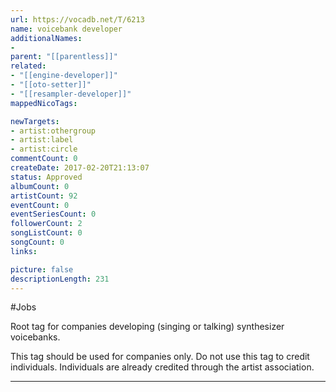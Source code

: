 ```yaml
---
url: https://vocadb.net/T/6213
name: voicebank developer
additionalNames: 
- 
parent: "[[parentless]]"
related:
- "[[engine-developer]]"
- "[[oto-setter]]"
- "[[resampler-developer]]"
mappedNicoTags:

newTargets:
- artist:othergroup
- artist:label
- artist:circle
commentCount: 0
createDate: 2017-02-20T21:13:07
status: Approved
albumCount: 0
artistCount: 92
eventCount: 0
eventSeriesCount: 0
followerCount: 2
songListCount: 0
songCount: 0
links: 

picture: false
descriptionLength: 231
---
```


#Jobs

Root tag for companies developing (singing or talking) synthesizer voicebanks.

This tag should be used for companies only. Do not use this tag to credit individuals. Individuals are already credited through the artist association.

---

